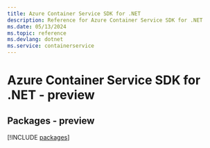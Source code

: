 ```yaml
---
title: Azure Container Service SDK for .NET
description: Reference for Azure Container Service SDK for .NET
ms.date: 05/13/2024
ms.topic: reference
ms.devlang: dotnet
ms.service: containerservice
---
```

# Azure Container Service SDK for .NET - preview
## Packages - preview
[!INCLUDE [packages](container-service-index.md)]